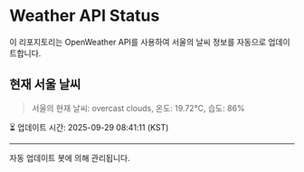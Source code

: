 
# Weather API Status

이 리포지토리는 OpenWeather API를 사용하여 서울의 날씨 정보를 자동으로 업데이트합니다.

## 현재 서울 날씨
> 서울의 현재 날씨: overcast clouds, 온도: 19.72°C, 습도: 86%

⏳ 업데이트 시간: 2025-09-29 08:41:11 (KST)

---
자동 업데이트 봇에 의해 관리됩니다.
